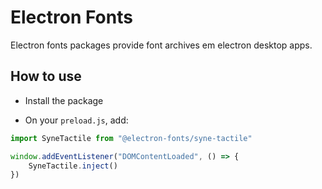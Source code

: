 # Electron Fonts

Electron fonts packages provide font archives em electron desktop apps.

## How to use

* Install the package

* On your `preload.js`, add:

```ts
import SyneTactile from "@electron-fonts/syne-tactile"

window.addEventListener("DOMContentLoaded", () => {
    SyneTactile.inject()
})
```